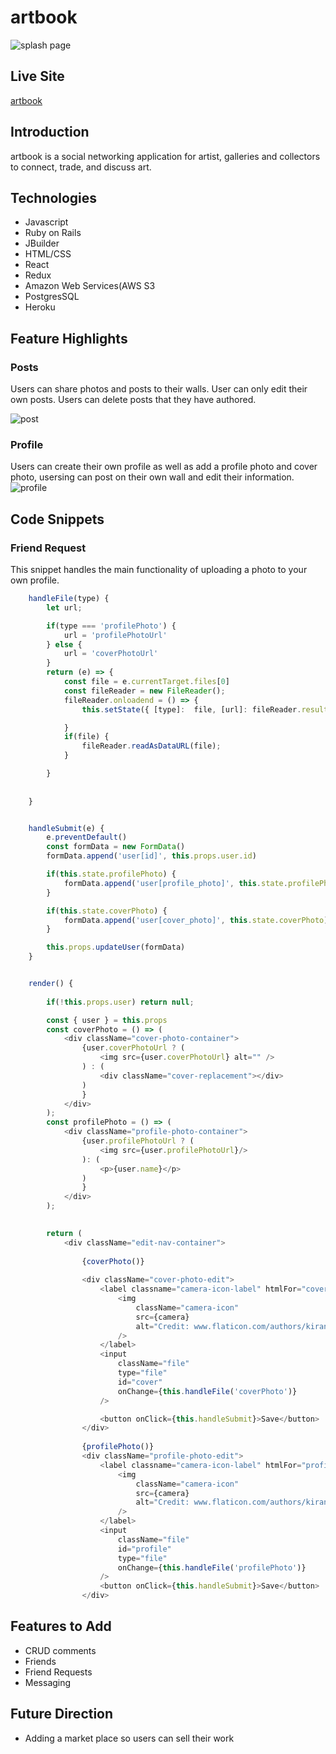 # artbook
![splash page](https://github.com/sparsons808/Artbook/blob/main/images/Screen%20Shot%202021-11-12%20at%209.53.10%20AM.png)

## Live Site

[artbook](https://artb00k.herokuapp.com/#/)

## Introduction

artbook is a social networking application for artist, galleries and collectors to connect, trade, and discuss art.

## Technologies

* Javascript
* Ruby on Rails
* JBuilder
* HTML/CSS
* React
* Redux
* Amazon Web Services(AWS S3
* PostgresSQL
* Heroku

## Feature Highlights

### Posts

Users can share photos and posts to their walls. User can only edit their own posts.
Users can delete posts that they have authored.

![post](https://github.com/sparsons808/Artbook/blob/main/images/Screen%20Shot%202021-11-12%20at%209.55.05%20AM.png)

### Profile
Users can create their own profile as well as add a profile photo and cover photo, usersing can post on their own wall and edit their information.
![profile](https://github.com/sparsons808/Artbook/blob/main/images/Screen%20Shot%202021-11-12%20at%209.55.50%20AM.png)

## Code Snippets
### Friend Request
This snippet handles the main functionality of uploading a photo to your own profile.

```javascript
    handleFile(type) {
        let url;

        if(type === 'profilePhoto') {
            url = 'profilePhotoUrl'
        } else {
            url = 'coverPhotoUrl'
        }
        return (e) => {
            const file = e.currentTarget.files[0]
            const fileReader = new FileReader();
            fileReader.onloadend = () => {
                this.setState({ [type]:  file, [url]: fileReader.result })

            }
            if(file) {
                fileReader.readAsDataURL(file);
            }

        }
        
        
    }


    handleSubmit(e) {
        e.preventDefault()
        const formData = new FormData()
        formData.append('user[id]', this.props.user.id)

        if(this.state.profilePhoto) {
            formData.append('user[profile_photo]', this.state.profilePhoto)
        }

        if(this.state.coverPhoto) {
            formData.append('user[cover_photo]', this.state.coverPhoto)
        }

        this.props.updateUser(formData)
    }


    render() {
       
        if(!this.props.user) return null;

        const { user } = this.props
        const coverPhoto = () => (
            <div className="cover-photo-container">
                {user.coverPhotoUrl ? (
                    <img src={user.coverPhotoUrl} alt="" />
                ) : (
                    <div className="cover-replacement"></div>
                )
                }
            </div>
        );
        const profilePhoto = () => (
            <div className="profile-photo-container"> 
                {user.profilePhotoUrl ? (
                    <img src={user.profilePhotoUrl}/>
                ): (
                    <p>{user.name}</p>
                )
                } 
            </div>
        );

        
        return (
            <div className="edit-nav-container">
        
                {coverPhoto()}
                
                <div className="cover-photo-edit">
                    <label classname="camera-icon-label" htmlFor="cover">
                        <img 
                            className="camera-icon"
                            src={camera} 
                            alt="Credit: www.flaticon.com/authors/kiranshastry" 
                        />
                    </label>
                    <input
                        className="file"
                        type="file"
                        id="cover"
                        onChange={this.handleFile('coverPhoto')}
                    />

                    <button onClick={this.handleSubmit}>Save</button>
                </div>  
               
                {profilePhoto()}
                <div className="profile-photo-edit">
                    <label classname="camera-icon-label" htmlFor="profile">
                        <img 
                            className="camera-icon"
                            src={camera} 
                            alt="Credit: www.flaticon.com/authors/kiranshastry" 
                        />
                    </label>
                    <input
                        className="file"
                        id="profile"
                        type="file"
                        onChange={this.handleFile('profilePhoto')}
                    />
                    <button onClick={this.handleSubmit}>Save</button>
                </div>
```

## Features to Add
* CRUD comments
* Friends
* Friend Requests
* Messaging

## Future Direction
* Adding a market place so users can sell their work
